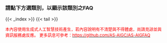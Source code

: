 ### 請點下方選類別，以顯示該類別之FAQ
{{< _index >}}
{{< tail >}}
<p>
   <font color="red" size="2em">本內容使用生成式人工智慧技術產生，若內容說明有不清楚與不得體處，尚請見諒並與資訊服務處反應。
更多訊息可參考：<a href="https://github.com/AS-AIGC/AS-AIGFAQ" target=_blank><font color="red">https://github.com/AS-AIGC/AS-AIGFAQ</font></a></font>
</p>
